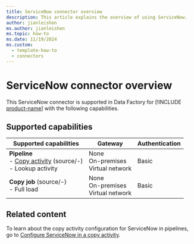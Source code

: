 ```yaml
---
title: ServiceNow connector overview
description: This article explains the overview of using ServiceNow.
author: jianleishen
ms.author: jianleishen
ms.topic: how-to
ms.date: 11/19/2024
ms.custom:
  - template-how-to
  - connectors
---
```


# ServiceNow connector overview

This ServiceNow connector is supported in Data Factory for [!INCLUDE [product-name](../includes/product-name.md)] with the following capabilities.

## Supported capabilities

| Supported capabilities| Gateway | Authentication|
|---------| --------| --------|
| **Pipeline**<br>- [Copy activity](connector-servicenow-copy-activity.md) (source/-) <br>- Lookup activity    |None<br> On-premises<br> Virtual network |Basic |
| **Copy job** (source/-) <br>- Full load |None<br> On-premises<br> Virtual network |Basic |

## Related content

To learn about the copy activity configuration for ServiceNow in pipelines, go to [Configure ServiceNow in a copy activity](connector-servicenow-copy-activity.md).
